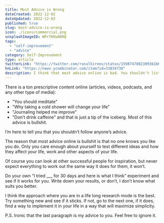```yaml
---
title: Most Advice is Wrong
dateCreated: 2022-12-02
dateUpdated: 2022-12-02
published: true
slug: most-advice-is-wrong
icon: ./icons/commercial.png
unsplashImageID: WPrTKRw8KRQ
tags:
  - "self-improvement"
  - "advice"
category: Self-Improvement
type: article
twitterLink: "https://twitter.com/rasulkireev/status/1598747802309361664"
hnLink: "https://news.ycombinator.com/item?id=33834730"
description: I think that most advice online is bad. You shouldn't listen to anyone but yourself. Here is why...
---
```


There is a ton prescriptive content online (articles, videos, podcasts, and any other type of media):

- "You should meditate"
- "Why taking a cold shower will change your life"
- "Journaling helped me improve"
- "Don’t drink caffeine"
and that is just a tip of the iceberg. Most of this advice is bullshit.

I’m here to tell you that you shouldn’t follow anyone’s advice.

The reason that most advice online is bullshit is that no one knows you like you do. Only you care enough about yourself to test different ideas and how they affect your life, work and other aspects of your life.

Of course you can look at other successful people for inspiration, but never expect everything to work out the same way it does for them, it won’t.

Do your own “I tried ___ for 30 days and here is what I think” experiment and see if it works for you. Write down your results, or don’t, I don’t know what suits you better.

I think the approach where you are in a life long research mode is the best. Try something new and see if it sticks. If not, go to the next one, if it does, find a way to implement it in your life in a way that will maximize simplicity.

P.S. Ironic that the last paragraph is my advice to you. Feel free to ignore it.
